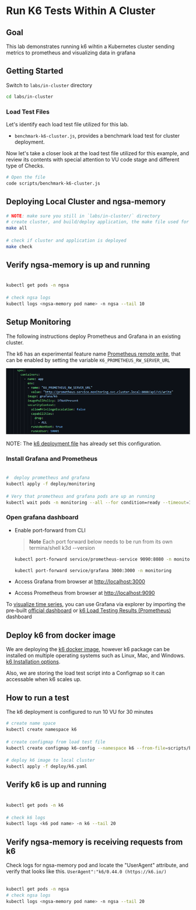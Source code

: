 # Run K6 Tests Within A Cluster

## Goal

This lab demonstrates running k6 wihtin a Kubernetes cluster sending metrics to prometheus and visualizing data in grafana

## Getting Started

Switch to `labs/in-cluster` directory

```bash
cd labs/in-cluster
```

### Load Test Files

Let's identify each load test file utilized for this lab.

- `benchmark-k6-cluster.js`, provides a benchmark load test for cluster deployment.

Now let's take a closer look at the load test file utilized for this example, and review its contents with special attention to VU code stage and different type of Checks.

```bash
# Open the file
code scripts/benchmark-k6-cluster.js
```

## Deploying Local Cluster and ngsa-memory

```bash
# NOTE: make sure you still in `labs/in-cluster/` directory
# create cluster, and build/deploy application, the make file used for this 
make all

# check if cluster and application is deployed
make check
```

## Verify ngsa-memory is up and running

```bash

kubectl get pods -n ngsa

# check ngsa logs
kubectl logs <ngsa-memory pod name> -n ngsa --tail 10
```

## Setup Monitoring

The following instructions deploy Prometheus and Grafana in an existing cluster.

The k6 has an experimental feature name [Prometheus remote write](https://k6.io/docs/results-output/real-time/prometheus-remote-write/), that can be enabled by setting the variable `K6_PROMETHEUS_RW_SERVER_URL`

![Prometheus remote write configuration](images/k6-prometheus-remote-write.png)

NOTE: The [k6 deployment file](labs/in-cluster/deploy/k6.yaml) has already set this configuration.

### Install Grafana and Prometheus

```bash

#  deploy prometheus and grafana
kubectl apply -f deploy/monitoring

# Very that prometheus and grafana pods are up an running
kubectl wait pods -n monitoring --all --for condition=ready --timeout=180s

```

### Open grafana dashboard

- Enable port-forward from CLI
   > **Note**
   > Each port forward below needs to be run from its own termina/shell
   > k3d --version

    ```bash
    kubectl port-forward service/prometheus-service 9090:8080 -n monitoring
    ```

    ```bash
    kubectl port-forward service/grafana 3000:3000 -n monitoring
    ```

- Access Grafana from browser at  <http://localhost:3000>
- Access Prometheus from browser at <http://localhost:9090>

To [visualize time series](https://k6.io/docs/results-output/real-time/prometheus-remote-write/#time-series-visualization), you can use Grafana via explorer by importing the pre-built [official dashboard](https://grafana.com/grafana/dashboards/18030-test-result/)
or [k6 Load Testing Results (Prometheus)](https://grafana.com/grafana/dashboards/16543-k6-load-testing-results-prometheus/) dashboard

## Deploy k6 from docker image

We are deploying the [k6 docker image](https://hub.docker.com/r/grafana/k6/), however k6 package can be installed on multiple operating systems such as Linux, Mac, and Windows. [k6 Installation options](https://k6.io/docs/get-started/installation/).

Also, we are storing the load test script into a Configmap so it can accessable when k6 scales up.

## How to run a test

The k6 deployment is configured to run 10 VU for 30 minutes

```bash
# create name space
kubectl create namespace k6

# create configmap from load test file
kubectl create configmap k6-config --namespace k6 --from-file=scripts/benchmark-k6-cluster.js

# deploy k6 image to local cluster
kubectl apply -f deploy/k6.yaml
```

## Verify k6 is up and running

```bash

kubectl get pods -n k6

# check k6 logs
kubectl logs <k6 pod name> -n k6 --tail 20
```

## Verify ngsa-memory is receiving requests from k6

Check logs for ngsa-memory pod and locate the "UserAgent" attribute, and verify that looks like this. `UserAgent":"k6/0.44.0 (https://k6.io/)`

```bash

kubectl get pods -n ngsa
# check ngsa logs
kubectl logs <ngsa-memory pod name> -n ngsa --tail 20
```
